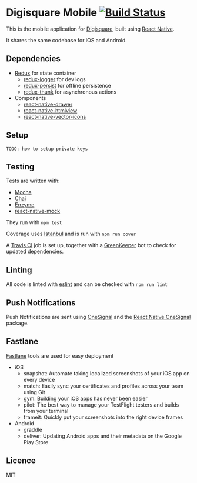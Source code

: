 # Digisquare Mobile [![Build Status](https://travis-ci.org/digisquare/mobile.svg?branch=master)](https://travis-ci.org/digisquare/mobile)

This is the mobile application for [Digisquare](https://digisquare.net), built using [React Native](https://facebook.github.io/react-native/).

It shares the same codebase for iOS and Android.

## Dependencies

  - [Redux](https://github.com/reactjs/redux) for state container
  	- [redux-logger](https://github.com/evgenyrodionov/redux-logger) for dev logs
  	- [redux-persist](https://github.com/rt2zz/redux-persist) for offline persistence
  	- [redux-thunk](https://github.com/gaearon/redux-thunk) for asynchronous actions
  - Components
    - [react-native-drawer](https://github.com/root-two/react-native-drawer)
    - [react-native-htmlview](https://github.com/jsdf/react-native-htmlview)
    - [react-native-vector-icons](https://github.com/oblador/react-native-vector-icons)

## Setup

`TODO: how to setup private keys`

## Testing

Tests are written with:

  - [Mocha](https://github.com/mochajs/mocha)
  - [Chai](https://github.com/chaijs/chai)
  - [Enzyme](https://github.com/airbnb/enzyme/)
  - [react-native-mock](https://github.com/lelandrichardson/react-native-mock)
  
They run with `npm test`
  
Coverage uses [Istanbul](https://github.com/gotwarlost/istanbul) and is run with `npm run cover`

A [Travis CI](https://travis-ci.org/digisquare/mobile) job is set up, together with a [GreenKeeper](https://github.com/greenkeeperio/greenkeeper) bot to check for updated dependencies.

## Linting

All code is linted with [eslint](https://github.com/eslint/eslint) and can be checked with `npm run lint`

## Push Notifications

Push Notifications are sent using [OneSignal](https://onesignal.com/) and the [React Native OneSignal](https://github.com/geektimecoil/react-native-onesignal) package.

## Fastlane

[Fastlane](https://github.com/fastlane/fastlane) tools are used for easy deployment

  - iOS
	- snapshot: Automate taking localized screenshots of your iOS app on every device
	- match: Easily sync your certificates and profiles across your team using Git
	- gym: Building your iOS apps has never been easier
	- pilot: The best way to manage your TestFlight testers and builds from your terminal
	- frameit: Quickly put your screenshots into the right device frames
  - Android
	- graddle
	- deliver: Updating Android apps and their metadata on the Google Play Store
  
	
## Licence

MIT
